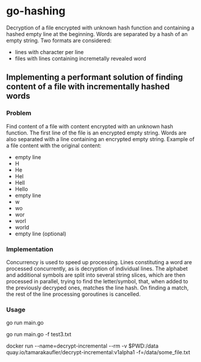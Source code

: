 # go-hashing
Decryption of a file encrypted with unknown hash function and containing a hashed empty line at the beginning. Words are separated by a hash of an empty string. Two formats are considered:
 - lines with character per line
 - files with lines containing incremetally revealed word 

## Implementing a performant solution of finding content of a file with incrementally hashed words

### Problem
Find content of a file with content encrypted with an unknown hash function. The first line of the file is an encrypted empty string. Words are also separated with a line containing an encrypted empty string. Example of a file content with the original content:

 - empty line
 - H
 - He
 - Hel
 - Hell
 - Hello
 - empty line
 - w
 - wo
 - wor
 - worl
 - world
 - empty line (optional)

### Implementation
Concurrency is used to speed up processing. Lines constituting a word are processed concurrently, as is decryption of individual lines. The alphabet and additional symbols are split into several string slices, which are then processed in parallel, trying to find the letter/symbol, that, when added to the previously decryped ones, matches the line hash. On finding a match, the rest of the line processing goroutines is cancelled.

### Usage
go run main.go

go run main.go -f test3.txt

docker run --name=decrypt-incremental --rm -v $PWD:/data quay.io/tamarakaufler/decrypt-incremental:v1alpha1 -f=/data/some_file.txt
